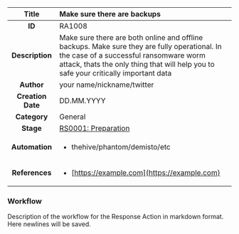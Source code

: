 | Title                       | Make sure there are backups         |
|:---------------------------:|:--------------------|
| **ID**                      | RA1008            |
| **Description**             | Make sure there are both online and offline backups. Make sure they are fully operational. In the case of a successful ransomware worm attack, thats the only thing that will help you to safe your critically important data   |
| **Author**                  | your name/nickname/twitter        |
| **Creation Date**           | DD.MM.YYYY |
| **Category**                | General      |
| **Stage**                   |[RS0001: Preparation](../Response_Stages/RS0001.md)| 
| **Automation** |<ul><li>thehive/phantom/demisto/etc</li></ul>|
| **References** |<ul><li>[https://example.com](https://example.com)</li></ul>|

### Workflow

Description of the workflow for the Response Action in markdown format.  
Here newlines will be saved.  
